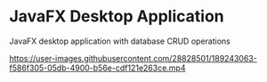 # JavaFX Desktop Application
JavaFX desktop application with database CRUD operations



https://user-images.githubusercontent.com/28828501/189243063-f586f305-05db-4900-b56e-cdf121e263ce.mp4

